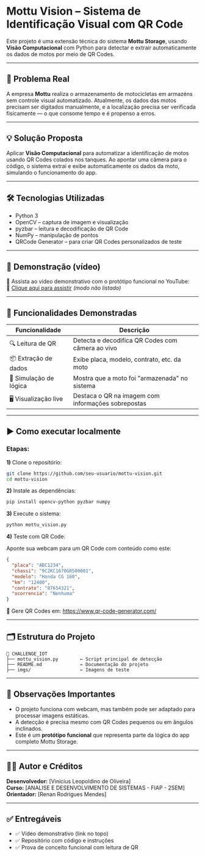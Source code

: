 # Mottu Vision – Sistema de Identificação Visual com QR Code

Este projeto é uma extensão técnica do sistema **Mottu Storage**, usando **Visão Computacional** com Python para detectar e extrair automaticamente os dados de motos por meio de QR Codes.

---

## 🎯 Problema Real

A empresa **Mottu** realiza o armazenamento de motocicletas em armazéns sem controle visual automatizado. Atualmente, os dados das motos precisam ser digitados manualmente, e a localização precisa ser verificada fisicamente — o que consome tempo e é propenso a erros.

---

## 💡 Solução Proposta

Aplicar **Visão Computacional** para automatizar a identificação de motos usando QR Codes colados nos tanques. Ao apontar uma câmera para o código, o sistema extrai e exibe automaticamente os dados da moto, simulando o funcionamento do app.

---

## 🛠️ Tecnologias Utilizadas

- Python 3
- OpenCV – captura de imagem e visualização
- pyzbar – leitura e decodificação de QR Code
- NumPy – manipulação de pontos
- QRCode Generator – para criar QR Codes personalizados de teste

---

## 📸 Demonstração (vídeo)

🎥 Assista ao vídeo demonstrativo com o protótipo funcional no YouTube:  
📎 [Clique aqui para assistir](https://youtu.be/) *(modo não listado)*

---

## 🧪 Funcionalidades Demonstradas

| Funcionalidade         | Descrição                                                                 |
|------------------------|---------------------------------------------------------------------------|
| 🔍 Leitura de QR       | Detecta e decodifica QR Codes com câmera ao vivo                          |
| 📦 Extração de dados   | Exibe placa, modelo, contrato, etc. da moto                               |
| 📍 Simulação de lógica | Mostra que a moto foi "armazenada" no sistema                             |
| 🖥️ Visualização live   | Destaca o QR na imagem com informações sobrepostas                        |

---

## ▶️ Como executar localmente

### Etapas:

**1\)** Clone o repositório:

```bash
git clone https://github.com/seu-usuario/mottu-vision.git
cd mottu-vision
```

**2\)** Instale as dependências:

```bash
pip install opencv-python pyzbar numpy
```

**3\)** Execute o sistema:

```bash
python mottu_vision.py
```

**4\)** Teste com QR Code:

Aponte sua webcam para um QR Code com conteúdo como este:

```json
{
  "placa": "ABC1234",
  "chassi": "9C2KC1670GR500001",
  "modelo": "Honda CG 160",
  "km": "12400",
  "contrato": "87654321",
  "ocorrencia": "Nenhuma"
}
```

📎 Gere QR Codes em: https://www.qr-code-generator.com/

---

## 🗂 Estrutura do Projeto

```
📁 CHALLENGE_IOT
├── mottu_vision.py        ← Script principal de detecção
├── README.md              ← Documentação do projeto
├── imgs/                  ← Imagens de teste
```

---

## 📌 Observações Importantes

- O projeto funciona com webcam, mas também pode ser adaptado para processar imagens estáticas.
- A detecção é precisa mesmo com QR Codes pequenos ou em ângulos inclinados.
- Este é um **protótipo funcional** que representa parte da lógica do app completo Mottu Storage.

---

## 👨‍💻 Autor e Créditos

**Desenvolvedor:** [Vinicius Leopoldino de Oliveira]  
**Curso:** [ANALISE E DESENVOLVIMENTO DE SISTEMAS - FIAP - 2SEM]  
**Orientador:** [Renan Rodrigues Mendes]

---

## ✅ Entregáveis

- ✅ Vídeo demonstrativo (link no topo)
- ✅ Repositório com código e instruções
- ✅ Prova de conceito funcional com leitura de QR
